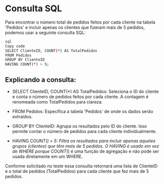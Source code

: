 # Consulta SQL
Para encontrar o número total de pedidos feitos por cada cliente na tabela 'Pedidos' e incluir apenas os 
clientes que fizeram mais de 5 pedidos, podemos usar a seguinte consulta SQL:

```sh
sql
Copy code
SELECT ClienteID, COUNT(*) AS TotalPedidos
FROM Pedidos
GROUP BY ClienteID
HAVING COUNT(*) > 5;
```

## Explicando a consulta:

- SELECT ClienteID, COUNT(*) AS TotalPedidos: Seleciona o ID do cliente e conta o número de pedidos feitos por cada cliente. A contagem é renomeada como TotalPedidos para clareza.

- FROM Pedidos: Especifica a tabela 'Pedidos' de onde os dados serão extraídos.

- GROUP BY ClienteID: Agrupa os resultados pelo ID do cliente. Isso permite contar o número de pedidos para cada cliente individualmente.

- HAVING COUNT(*) > 5: Filtra os resultados para incluir apenas aqueles grupos (clientes) que têm mais de 5 pedidos. O HAVING é usado em vez de WHERE porque COUNT(*) é uma função de agregação e não pode ser usada diretamente em um WHERE.

Conforme solicitado no teste essa consulta retornará uma lista de ClienteID e o total de pedidos (TotalPedidos) para cada cliente que fez mais de 5 pedidos.